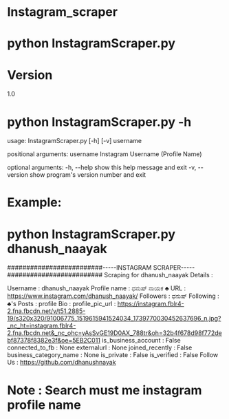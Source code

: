# Instagram_scraper
# python InstagramScraper.py

# Version 
1.0

# python InstagramScraper.py -h
usage: InstagramScraper.py [-h] [-v] username

positional arguments:
  username       Instagram Username (Profile Name)

optional arguments:
  -h, --help     show this help message and exit
  -v, --version  show program's version number and exit
  
# Example:

# python InstagramScraper.py dhanush_naayak   
#########################-----INSTAGRAM SCRAPER-----#########################
Scraping for  dhanush_naayak
Details :

Username  :  dhanush_naayak
Profile name  :  ಧನುಷ್ ನಾಯಕ ♣️
URL  :  https://www.instagram.com/dhanush_naayak/
Followers  :  ಧನುಷ್
Following  :  ♣️'s
Posts  :  profile
Bio  :
profile_pic_url  :  https://instagram.fblr4-2.fna.fbcdn.net/v/t51.2885-19/s320x320/91006775_1519615941524034_1739770030452637696_n.jpg?_nc_ht=instagram.fblr4-2.fna.fbcdn.net&_nc_ohc=yAsSvGE19D0AX_788tr&oh=32b4f678d98f772debf87378f8382e3f&oe=5EB2C011
is_business_account  :  False
connected_to_fb  :  None
externalurl  :  None
joined_recently  :  False
business_category_name  :  None
is_private  :  False
is_verified  :  False
Follow Us : https://github.com/dhanushnayak


# Note : Search must me instagram profile name
